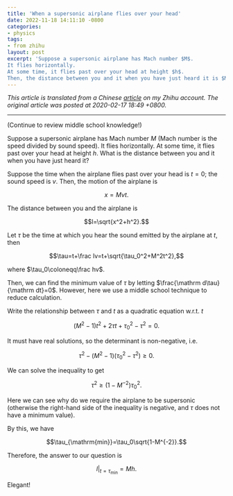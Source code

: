 ```yaml
---
title: 'When a supersonic airplane flies over your head'
date: 2022-11-18 14:11:10 -0800
categories:
- physics
tags:
- from zhihu
layout: post
excerpt: 'Suppose a supersonic airplane has Mach number $M$.
It flies horizontally.
At some time, it flies past over your head at height $h$.
Then, the distance between you and it when you have just heard it is $Mh$.'
---
```


*This article is translated from a
Chinese [article](https://zhuanlan.zhihu.com/p/107399199) on my Zhihu account.
The original article was posted at 2020-02-17 18:49 +0800.*

---

(Continue to review middle school knowledge!)

Suppose a supersonic airplane has Mach number $M$ (Mach number is the speed divided by sound speed).
It flies horizontally.
At some time, it flies past over your head at height $h$.
What is the distance between you and it when you have just heard it?

Suppose the time when the airplane flies past over your head is $t=0$;
the sound speed is $v$.
Then, the motion of the airplane is

$$x=Mvt.$$

The distance between you and the airplane is

$$l=\sqrt{x^2+h^2}.$$

Let $\tau$ be the time at which you hear the sound emitted by the airplane at $t$, then

$$\tau=t+\frac lv=t+\sqrt{\tau_0^2+M^2t^2},$$

where $\tau_0\coloneqq\frac hv$.

Then, we can find the minimum value of $\tau$ by letting $\frac{\mathrm d\tau}{\mathrm dt}=0$.
However, here we use a middle school technique to reduce calculation.

Write the relationship between $\tau$ and $t$ as a quadratic equation w.r.t. $t$

$$\left(M^2-1\right)t^2+2\tau t+\tau_0^2-\tau^2=0.$$

It must have real solutions, so the determinant is non-negative, i.e.

$$\tau^2-\left(M^2-1\right)\left(\tau_0^2-\tau^2\right)\ge0.$$

We can solve the inequality to get

$$\tau^2\ge\left(1-M^{-2}\right)\tau_0^2.$$

Here we can see why do we require the airplane to be supersonic
(otherwise the right-hand side of the inequality is negative, and $\tau$ does not have a minimum value).

By this, we have

$$\tau_{\mathrm{min}}=\tau_0\sqrt{1-M^{-2}}.$$

Therefore, the answer to our question is

$$\left.l\right|_{t=\tau_{\mathrm{min}}}=Mh.$$

Elegant!
